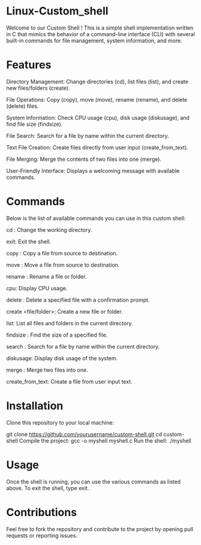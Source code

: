 # Linux-Custom_shell
Welcome to our Custom Shell ! This is a simple shell implementation written in C that mimics the behavior of a command-line interface (CLI) with several built-in commands for file management, system information, and more.

# Features
Directory Management: Change directories (cd), list files (list), and create new files/folders (create).

File Operations: Copy (copy), move (move), rename (rename), and delete (delete) files.

System Information: Check CPU usage (cpu), disk usage (diskusage), and find file size (findsize).

File Search: Search for a file by name within the current directory.

Text File Creation: Create files directly from user input (create_from_text).

File Merging: Merge the contents of two files into one (merge).

User-Friendly Interface: Displays a welcoming message with available commands.

# Commands
Below is the list of available commands you can use in this custom shell:

cd <directory>: Change the working directory.


exit: Exit the shell.

copy <src> <dest>: Copy a file from source to destination.

move <src> <dest>: Move a file from source to destination.

rename <old> <new>: Rename a file or folder.

cpu: Display CPU usage.

delete <file>: Delete a specified file with a confirmation prompt.

create <file/folder>: Create a new file or folder.

list: List all files and folders in the current directory.

findsize <file>: Find the size of a specified file.

search <file>: Search for a file by name within the current directory.

diskusage: Display disk usage of the system.

merge <file1> <file2>: Merge two files into one.

create_from_text: Create a file from user input text.

# Installation
Clone this repository to your local machine:

git clone https://github.com/yourusername/custom-shell.git
cd custom-shell
Compile the project:
gcc -o myshell myshell.c
Run the shell:
./myshell
# Usage
Once the shell is running, you can use the various commands as listed above. To exit the shell, type exit.

# Contributions
Feel free to fork the repository and contribute to the project by opening pull requests or reporting issues.

